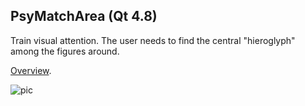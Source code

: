 ## PsyMatchArea (Qt 4.8)
Train visual attention. The user needs to find the central "hieroglyph" among the figures around.

[Overview](https://habrahabr.ru/post/277049/).

![pic](https://habrastorage.org/files/9a3/95b/f99/9a395bf99a8142daa0629df1a76d2f28.png)
